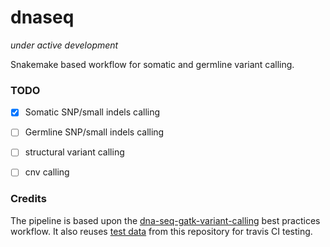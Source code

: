 # dnaseq

*under active development*

Snakemake based workflow for somatic and germline variant calling.



### TODO

- [x] Somatic SNP/small indels calling 
- [ ] Germline SNP/small indels calling
- [ ] structural variant calling
- [ ] cnv calling



### Credits

The pipeline is based upon the [dna-seq-gatk-variant-calling](https://github.com/snakemake-workflows/dna-seq-gatk-variant-calling) best practices workflow. It also reuses [test data](https://github.com/snakemake-workflows/ngs-test-data) from this repository for travis CI testing.
